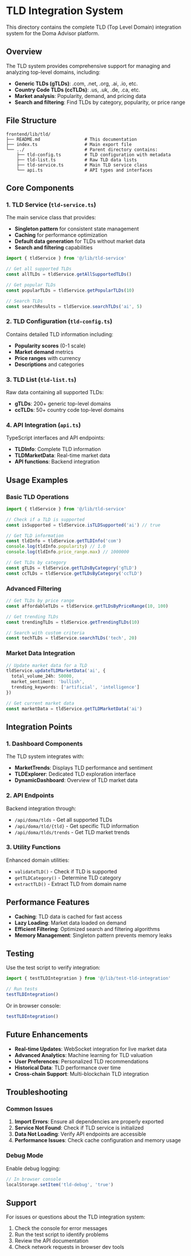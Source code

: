 # TLD Integration System

This directory contains the complete TLD (Top Level Domain) integration system for the Doma Advisor platform.

## Overview

The TLD system provides comprehensive support for managing and analyzing top-level domains, including:
- **Generic TLDs (gTLDs)**: .com, .net, .org, .ai, .io, etc.
- **Country Code TLDs (ccTLDs)**: .us, .uk, .de, .ca, etc.
- **Market analysis**: Popularity, demand, and pricing data
- **Search and filtering**: Find TLDs by category, popularity, or price range

## File Structure

```
frontend/lib/tld/
├── README.md                 # This documentation
├── index.ts                  # Main export file
└── ../                       # Parent directory contains:
    ├── tld-config.ts         # TLD configuration with metadata
    ├── tld-list.ts           # Raw TLD data lists
    ├── tld-service.ts        # Main TLD service class
    └── api.ts                # API types and interfaces
```

## Core Components

### 1. TLD Service (`tld-service.ts`)

The main service class that provides:
- **Singleton pattern** for consistent state management
- **Caching** for performance optimization
- **Default data generation** for TLDs without market data
- **Search and filtering** capabilities

```typescript
import { tldService } from '@/lib/tld-service'

// Get all supported TLDs
const allTLDs = tldService.getAllSupportedTLDs()

// Get popular TLDs
const popularTLDs = tldService.getPopularTLDs(10)

// Search TLDs
const searchResults = tldService.searchTLDs('ai', 5)
```

### 2. TLD Configuration (`tld-config.ts`)

Contains detailed TLD information including:
- **Popularity scores** (0-1 scale)
- **Market demand** metrics
- **Price ranges** with currency
- **Descriptions** and categories

### 3. TLD List (`tld-list.ts`)

Raw data containing all supported TLDs:
- **gTLDs**: 200+ generic top-level domains
- **ccTLDs**: 50+ country code top-level domains

### 4. API Integration (`api.ts`)

TypeScript interfaces and API endpoints:
- **TLDInfo**: Complete TLD information
- **TLDMarketData**: Real-time market data
- **API functions**: Backend integration

## Usage Examples

### Basic TLD Operations

```typescript
import { tldService } from '@/lib/tld-service'

// Check if a TLD is supported
const isSupported = tldService.isTLDSupported('ai') // true

// Get TLD information
const tldInfo = tldService.getTLDInfo('com')
console.log(tldInfo.popularity) // 1.0
console.log(tldInfo.price_range.max) // 1000000

// Get TLDs by category
const gTLDs = tldService.getTLDsByCategory('gTLD')
const ccTLDs = tldService.getTLDsByCategory('ccTLD')
```

### Advanced Filtering

```typescript
// Get TLDs by price range
const affordableTLDs = tldService.getTLDsByPriceRange(10, 100)

// Get trending TLDs
const trendingTLDs = tldService.getTrendingTLDs(10)

// Search with custom criteria
const techTLDs = tldService.searchTLDs('tech', 20)
```

### Market Data Integration

```typescript
// Update market data for a TLD
tldService.updateTLDMarketData('ai', {
  total_volume_24h: 50000,
  market_sentiment: 'bullish',
  trending_keywords: ['artificial', 'intelligence']
})

// Get current market data
const marketData = tldService.getTLDMarketData('ai')
```

## Integration Points

### 1. Dashboard Components

The TLD system integrates with:
- **MarketTrends**: Displays TLD performance and sentiment
- **TLDExplorer**: Dedicated TLD exploration interface
- **DynamicDashboard**: Overview of TLD market data

### 2. API Endpoints

Backend integration through:
- `/api/doma/tlds` - Get all supported TLDs
- `/api/doma/tld/{tld}` - Get specific TLD information
- `/api/doma/tlds/trends` - Get TLD market trends

### 3. Utility Functions

Enhanced domain utilities:
- `validateTLD()` - Check if TLD is supported
- `getTLDCategory()` - Determine TLD category
- `extractTLD()` - Extract TLD from domain name

## Performance Features

- **Caching**: TLD data is cached for fast access
- **Lazy Loading**: Market data loaded on demand
- **Efficient Filtering**: Optimized search and filtering algorithms
- **Memory Management**: Singleton pattern prevents memory leaks

## Testing

Use the test script to verify integration:

```typescript
import { testTLDIntegration } from '@/lib/test-tld-integration'

// Run tests
testTLDIntegration()
```

Or in browser console:
```javascript
testTLDIntegration()
```

## Future Enhancements

- **Real-time Updates**: WebSocket integration for live market data
- **Advanced Analytics**: Machine learning for TLD valuation
- **User Preferences**: Personalized TLD recommendations
- **Historical Data**: TLD performance over time
- **Cross-chain Support**: Multi-blockchain TLD integration

## Troubleshooting

### Common Issues

1. **Import Errors**: Ensure all dependencies are properly exported
2. **Service Not Found**: Check if TLD service is initialized
3. **Data Not Loading**: Verify API endpoints are accessible
4. **Performance Issues**: Check cache configuration and memory usage

### Debug Mode

Enable debug logging:
```typescript
// In browser console
localStorage.setItem('tld-debug', 'true')
```

## Support

For issues or questions about the TLD integration system:
1. Check the console for error messages
2. Run the test script to identify problems
3. Review the API documentation
4. Check network requests in browser dev tools
